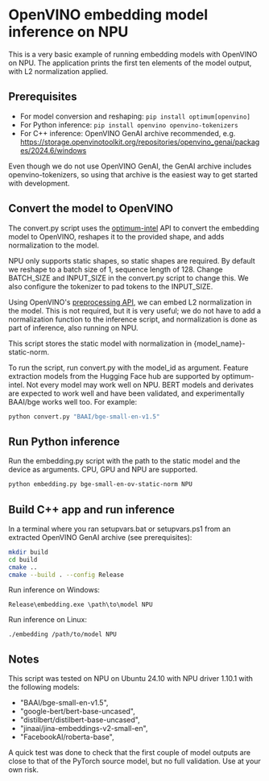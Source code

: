 # OpenVINO embedding model inference on NPU

This is a very basic example of running embedding models with OpenVINO on NPU. The application prints the first ten elements of the model output, with L2 normalization applied.

## Prerequisites

- For model conversion and reshaping: `pip install optimum[openvino]`
- For Python inference: `pip install openvino openvino-tokenizers`
- For C++ inference: OpenVINO GenAI archive recommended, e.g. https://storage.openvinotoolkit.org/repositories/openvino_genai/packages/2024.6/windows

Even though we do not use OpenVINO GenAI, the GenAI archive includes openvino-tokenizers, so using that archive is the easiest way to get started with development.

## Convert the model to OpenVINO

The convert.py script uses the
[optimum-intel](https://github.com/huggingface/optimum-intel) API to convert
the embedding model to OpenVINO, reshapes it to the provided shape, and adds
normalization to the model.

NPU only supports static shapes, so static shapes are required. By default we
reshape to a batch size of 1, sequence length of 128. Change BATCH_SIZE and
INPUT_SIZE in the convert.py script to change this. We also configure the
tokenizer to pad tokens to the INPUT_SIZE.

Using OpenVINO's [preprocessing
API](https://docs.openvino.ai/2024/openvino-workflow/running-inference/optimize-inference/optimize-preprocessing.html),
we can embed L2 normalization in the model. This is not required, but it is
very useful; we do not have to add a normalization function to the inference
script, and normalization is done as part of inference, also running on NPU.

This script stores the static model with normalization in {model_name}-static-norm.

To run the script, run convert.py with the model_id as argument. Feature
extraction models from the Hugging Face hub are supported by optimum-intel. Not
every model may work well on NPU. BERT models and derivates are expected to work
well and have been validated, and experimentally BAAI/bge works well too. For example:

```sh
python convert.py "BAAI/bge-small-en-v1.5"
```

## Run Python inference

Run the embedding.py script with the path to the static model and the device as
arguments. CPU, GPU and NPU are supported.

```sh
python embedding.py bge-small-en-ov-static-norm NPU
```

## Build C++ app and run inference

In a terminal where you ran setupvars.bat or setupvars.ps1 from an extracted
OpenVINO GenAI archive (see prerequisites):

```sh
mkdir build
cd build
cmake ..
cmake --build . --config Release
```

Run inference on Windows:

```
Release\embedding.exe \path\to\model NPU
```

Run inference on Linux:

```
./embedding /path/to/model NPU
```

## Notes

This script was tested on NPU on Ubuntu 24.10 with NPU driver 1.10.1 with the following models:

-    "BAAI/bge-small-en-v1.5",
-    "google-bert/bert-base-uncased",
-    "distilbert/distilbert-base-uncased",
-    "jinaai/jina-embeddings-v2-small-en",
-    "FacebookAI/roberta-base",

A quick test was done to check that the first couple of model outputs are close to that of the PyTorch source model, but no full validation. Use at your own risk.

